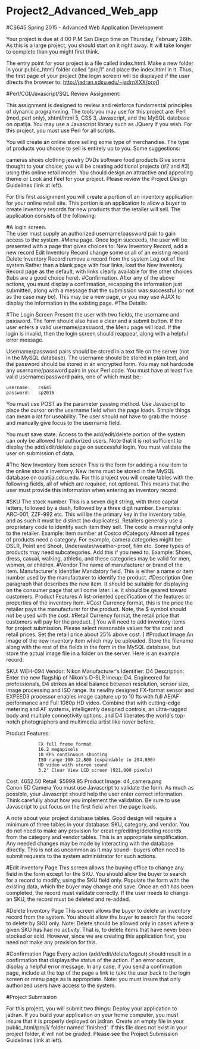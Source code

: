 # Project2_Advanced_Web_app

#CS645 Spring 2015 - Advanced Web Application Development


Your project is due at 4:00 P.M San Diego time on Thursday, February 26th. As this is a large project, you should start on it right away. It will take longer to complete than you might first think.

The entry point for your project is a file called index.html. Make a new folder in your public_html/ folder called "proj1" and place the index.html in it. Thus, the first page of your project (the login screen) will be displayed if the user directs the browser to: http://jadran.sdsu.edu/~jadrnXXX/proj1

#Perl/CGI/Javascript/SQL Review Assignment:

This assignment is designed to review and reinforce fundamental principles of dynamic programming. The tools you may use for this project are: Perl (mod_perl only), xhtml/html 5, CSS 3, Javascript, and the MySQL database on opatija. You may use a Javascript library such as JQuery if you wish. For this project, you must use Perl for all scripts.

You will create an online store selling some type of merchandise. The type of products you choose to sell is entirely up to you. Some suggestions:

cameras
shoes
clothing
jewelry
DVDs
software
food products
Give some thought to your choice; you will be creating additional projects (#2 and #3) using this online retail model. You should design an attractive and appealing theme or Look and Feel for your project. Please review the Project Design Guidelines (link at left).

For this first assignment you will create a portion of an inventory application for your online retail site. This portion is an application to allow a buyer to create inventory records for new products that the retailer will sell. The application consists of the following:

#A login screen.  
The user must supply an authorized username/password pair to gain access to the system.
#Menu page. 
Once login succeeds, the user will be presented with a page that gives choices to:
New Inventory Record, add a new record
Edit Inventory Record change some or all of an existing record
Delete Inventory Record remove a record from the system
Log out of the system
Rather than a blank page with four links, load the New Inventory Record page as the default, with links clearly available for the other choices (tabs are a good choice here).
#Confirmation.
After any of the above actions, you must display a confirmation, recapping the information just submitted, along with a message that the submission was successful (or not as the case may be). This may be a new page, or you may use AJAX to display the information in the existing page.
#The Details:

#The Login Screen
Present the user with two fields, the username and password. The form should also have a clear and a submit button. If the user enters a valid username/password, the Menu page will load. If the login is invalid, then the login screen should reappear, along with a helpful error message.

Username/password pairs should be stored in a text file on the server (not in the MySQL database). The username should be stored in plain text, and the password should be stored in an encrypted form. You may not hardcode any username/password pairs in your Perl code. You must have at least five valid username/password pairs, one of which must be:

    username:   cs645
    password:   sp2015
    
You must use POST as the parameter passing method. Use Javascript to place the cursor on the username field when the page loads. Simple things can mean a lot for useability. The user should not have to grab the mouse and manually give focus to the username field.

You must save state. Access to the add/edit/delete portion of the system can only be allowed for authorized users. Note that it is not sufficient to display the add/edit/delete page on successful login. You must validate the user on submission of data.

#The New Inventory Item screen
This is the form for adding a new item to the online store's inventory. New items must be stored in the MySQL database on opatija.sdsu.edu. For this project you will create tables with the following fields, all of which are required, not optional. This means that the user must provide this information when entering an inventory record:

#SKU The stock number.
This is a seven digit string, with three capital letters, followed by a dash, followed by a three digit number. Examples: ARC-001, ZZF-992 etc. This will be the primary key in the inventory table, and as such it must be distinct (no duplicates). Retailers generally use a proprietary code to identify each item they sell. The code is meaningful only to the retailer. Example: item number at Costco
#Category 
Almost all types of products need a category. For example, camera categories might be: DSLR, Point and Shoot, Underwater/weather-proof, film etc. Some types of products may need subcategories. Add this if you need to. Example: Shoes, dress, casual, walking, athletic, and these categories may be valid for men, women, or children.
#Vendor 
The name of manufacturer or brand of the item.
Manufacturer's Identifier Mandatory field. This is either a name or item number used by the manufacturer to identify the product.
#Description 
One paragraph that describes the new item. It should be suitable for displaying on the consumer page that will come later. i.e. it should be geared toward customers.
Product Features A list-oriented specification of the features or properties of the inventory item.
#Cost 
Currency format, this is the price the retailer pays the manufacturer for the product. Note, the $ symbol should not be used with the cost.
#Retail 
Currency format, the retail price that customers will pay for the product. [ You will need to add inventory items for project submission. Please select reasonable values for the cost and retail prices. Set the retail price about 25% above cost. ]
#Product Image 
An image of the new inventory item which may be uploaded. Store the filename along with the rest of the fields in the form in the MySQL database, but store the actual image file in a folder on the server.
Here is an example record:

SKU:    WEH-094
Vendor: Nikon 
Manufacturer's Identifier:  D4
Description:    Enter the new flagship of Nikon's D-SLR lineup:  D4.  Engineered for
                professionals, D4 strikes an ideal balance between resolution, sensor
                size, image processing and ISO range.  Its newlhy designed FX-format
                sensor and EXPEED3 processor enables image capture up to 10 fts with
                full AE/AF performance and Full 1080p HD video.  Combine that with
                cutting-edge metering and AF systems, intelligently designed controls,
                an ultra-rugged body and multiple connectivity options, and D4 liberates
                the world's top-notch photographers and multimedia artist like never before.


Product Features:  

                FX full frame format
                16.2 megapixels
                10 FPS continuous shooting
                ISO range 100-12,800 (expandable to 204,800)
                HD video with stereo sound
                3.2" Clear View LCD screen (921,000 pixels)
                    
Cost:   4652.50
Retail: $5999.95
Product Image:  d4_camera.png  
Canon 5D Camera
You must use Javascript to validate the form. As much as possible, your Javascript should help the user enter correct information. Think carefully about how you implement the validation. Be sure to use Javascript to put focus on the first field when the page loads.

A note about your project database tables. Good design will require a minimum of three tables in your database: SKU, category, and vendor. You do not need to make any provision for creating/editing/deleting records from the category and vendor tables. This is an appropriate simplification. Any needed changes may be made by interacting with the database directly. This is not as uncommon as it may sound--buyers often need to submit requests to the system administrator for such actions.

#Edit Inventory Page
This screen allows the buying office to change any field in the form except for the SKU. You should allow the buyer to search for a record to modify, using the SKU field only. Populate the form with the existing data, which the buyer may change and save. Once an edit has been completed, the record must validate correctly. If the user needs to change an SKU, the record must be deleted and re-added.

#Delete Inventory Page
This screen allows the buyer to delete an inventory record from the system. You should allow the buyer to search for the record to delete by SKU only. Note: Delete should be allowed only in cases where a given SKU has had no activity. That is, to delete items that have never been stocked or sold. However, since we are creating this application first, you need not make any provision for this.

#Confirmation Page
Every action (add/edit/delete/logout) should result in a confirmation that displays the status of the action. If an error occurs, display a helpful error message. In any case, if you send a confirmation page, include at the top of the page a link to take the user back to the login screen or menu page as is appropriate. Note: you must insure that only authorized users have access to the system.

#Project Submission

For this project, you will submit two things:
Deploy your application to jadran. If you build your application on your home computer, you must insure that it is properly deployed on jadran.
Create an empty file in your public_html/proj1/ folder named 'finished'. If this file does not exist in your project folder, it will not be graded. Please see the Project Submission Guidelines (link at left).


